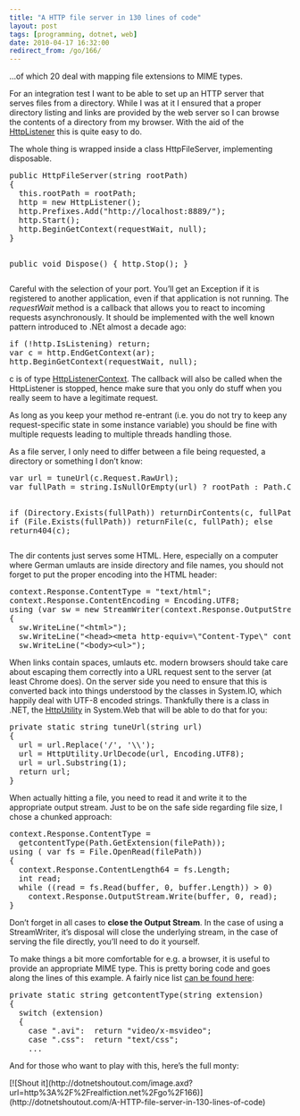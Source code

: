 ```yaml
---
title: "A HTTP file server in 130 lines of code"
layout: post
tags: [programming, dotnet, web]
date: 2010-04-17 16:32:00
redirect_from: /go/166/
---
```


...of which 20 deal with mapping file extensions to MIME types. 

For an integration test I want to be able to set up an HTTP server that serves files from a directory. While I was at it I ensured that a proper directory listing and links are provided by the web server so I can browse the contents of a directory from my browser. With the aid of the [HttpListener](http://msdn.microsoft.com/en-us/library/system.net.httplistener.aspx) this is quite easy to do.

The whole thing is wrapped inside a class HttpFileServer, implementing disposable.
 <div style="padding-bottom: 0px; margin: 0px; padding-left: 0px; padding-right: 0px; display: inline; float: none; padding-top: 0px" id="scid:812469c5-0cb0-4c63-8c15-c81123a09de7:dc577a0e-949c-4180-8762-62094bf06400" class="wlWriterEditableSmartContent"><pre name="code" class="c#">public HttpFileServer(string rootPath)
{
  this.rootPath = rootPath;
  http = new HttpListener();
  http.Prefixes.Add("http://localhost:8889/");
  http.Start();
  http.BeginGetContext(requestWait, null);
}

public void Dispose()
{
  http.Stop();
}</pre></div>

Careful with the selection of your port. You’ll get an Exception if it is registered to another application, even if that application is not running. The _requestWait_ method is a callback that allows you to react to incoming requests asynchronously. It should be implemented with the well known pattern introduced to .NEt almost a decade ago:

<div style="padding-bottom: 0px; margin: 0px; padding-left: 0px; padding-right: 0px; display: inline; float: none; padding-top: 0px" id="scid:812469c5-0cb0-4c63-8c15-c81123a09de7:42f290aa-16a0-4453-a63a-bd105a4de8f8" class="wlWriterEditableSmartContent"><pre name="code" class="c#">if (!http.IsListening) return;
var c = http.EndGetContext(ar);
http.BeginGetContext(requestWait, null);</pre></div>

c is of type [HttpListenerContext](http://msdn.microsoft.com/en-us/library/system.net.httplistenercontext.aspx). The callback will also be called when the HttpListener is stopped, hence make sure that you only do stuff when you really seem to have a legitimate request.

As long as you keep your method re-entrant (i.e. you do not try to keep any request-specific state in some instance variable) you should be fine with multiple requests leading to multiple threads handling those.

As a file server, I only need to differ between a file being requested, a directory or something I don’t know:

<div style="padding-bottom: 0px; margin: 0px; padding-left: 0px; padding-right: 0px; display: inline; float: none; padding-top: 0px" id="scid:812469c5-0cb0-4c63-8c15-c81123a09de7:e648ff6e-d1a1-4880-8be9-b9f46606717a" class="wlWriterEditableSmartContent"><pre name="code" class="c#">var url = tuneUrl(c.Request.RawUrl);
var fullPath = string.IsNullOrEmpty(url) ? rootPath : Path.Combine(rootPath, url);

if (Directory.Exists(fullPath))
  returnDirContents(c, fullPath);
else if (File.Exists(fullPath))
  returnFile(c, fullPath);
else 
  return404(c);</pre></div>

The dir contents just serves some HTML. Here, especially on a computer where German umlauts are inside directory and file names, you should not forget to put the proper encoding into the HTML header:

<div style="padding-bottom: 0px; margin: 0px; padding-left: 0px; padding-right: 0px; display: inline; float: none; padding-top: 0px" id="scid:812469c5-0cb0-4c63-8c15-c81123a09de7:a8078900-a5a0-4969-9133-e9b2a381f6e1" class="wlWriterEditableSmartContent"><pre name="code" class="c#">context.Response.ContentType = "text/html";
context.Response.ContentEncoding = Encoding.UTF8;
using (var sw = new StreamWriter(context.Response.OutputStream))
{
  sw.WriteLine("&lt;html&gt;");
  sw.WriteLine("&lt;head&gt;&lt;meta http-equiv=\"Content-Type\" content=\"text/html; charset=utf-8\"&gt;&lt;/head&gt;");
  sw.WriteLine("&lt;body&gt;&lt;ul&gt;");</pre></div>

When links contain spaces, umlauts etc. modern browsers should take care about escaping them correctly into a URL request sent to the server (at least Chrome does). On the server side you need to ensure that this is converted back into things understood by the classes in System.IO, which happily deal with UTF-8 encoded strings. Thankfully there is a class in .NET, the [HttpUtility](http://msdn.microsoft.com/en-us/library/system.web.httputility.aspx) in System.Web that will be able to do that for you:

<div style="padding-bottom: 0px; margin: 0px; padding-left: 0px; padding-right: 0px; display: inline; float: none; padding-top: 0px" id="scid:812469c5-0cb0-4c63-8c15-c81123a09de7:fc5c0022-cf2b-4409-9829-a1e6ad34012c" class="wlWriterEditableSmartContent"><pre name="code" class="c#">private static string tuneUrl(string url)
{
  url = url.Replace('/', '\\');
  url = HttpUtility.UrlDecode(url, Encoding.UTF8);
  url = url.Substring(1);
  return url;
}</pre></div>

When actually hitting a file, you need to read it and write it to the appropriate output stream. Just to be on the safe side regarding file size, I chose a chunked approach:

<div style="padding-bottom: 0px; margin: 0px; padding-left: 0px; padding-right: 0px; display: inline; float: none; padding-top: 0px" id="scid:812469c5-0cb0-4c63-8c15-c81123a09de7:5e1d94f6-1388-4b3a-a44d-2ba626c8a7a5" class="wlWriterEditableSmartContent"><pre name="code" class="c#">context.Response.ContentType = 
  getcontentType(Path.GetExtension(filePath));
using ( var fs = File.OpenRead(filePath))
{
  context.Response.ContentLength64 = fs.Length;
  int read;
  while ((read = fs.Read(buffer, 0, buffer.Length)) &gt; 0)
    context.Response.OutputStream.Write(buffer, 0, read); 
}</pre></div>

Don’t forget in all cases to **close the Output Stream**. In the case of using a StreamWriter, it’s disposal will close the underlying stream, in the case of serving the file directly, you’ll need to do it yourself.

To make things a bit more comfortable for e.g. a browser, it is useful to provide an appropriate MIME type. This is pretty boring code and goes along the lines of this example. A fairly nice list [can be found here](http://www.feedforall.com/mime-types.htm):

<div style="padding-bottom: 0px; margin: 0px; padding-left: 0px; padding-right: 0px; display: inline; float: none; padding-top: 0px" id="scid:812469c5-0cb0-4c63-8c15-c81123a09de7:3e69c679-f01c-4aa4-9228-15380626d000" class="wlWriterEditableSmartContent"><pre name="code" class="c#">private static string getcontentType(string extension)
{
  switch (extension)
  {
    case ".avi":  return "video/x-msvideo";
    case ".css":  return "text/css";
    ...</pre></div>

And for those who want to play with this, here’s the full monty:
<script src="http://gist.github.com/369432.js?file=HttpFileServer.cs"></script>[![Shout it](http://dotnetshoutout.com/image.axd?url=http%3A%2F%2Frealfiction.net%2Fgo%2F166)](http://dotnetshoutout.com/A-HTTP-file-server-in-130-lines-of-code)